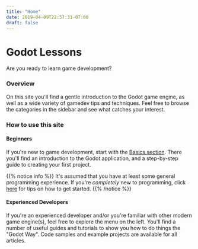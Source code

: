 ```yaml
---
title: "Home"
date: 2019-04-09T22:57:31-07:00
draft: false
---
```


# Godot Lessons

Are you ready to learn game development?

### Overview

On this site you'll find a gentle introduction to the Godot game engine, as
well as a wide variety of gamedev tips and techniques. Feel free to browse the
categories in the sidebar and see what catches your interest.

### How to use this site

#### Beginners

If you're new to game development, start with the [Basics section](/godot_lessons/basics/).
There you'll find an introduction to the Godot application, and a step-by-step
guide to creating your first project.

{{% notice info %}}
It's assumed that you have at least some general programming experience. If you're
*completely* new to programming, click [here](https://link) for tips on how to
get started.
{{% /notice %}}

#### Experienced Developers

If you're an experienced developer and/or you're familiar with other modern
game engine(s), feel free to explore the menu on the left. You'll find a
number of useful guides and tutorials to show you how to do things the "Godot
Way". Code samples and example projects are available for all articles.